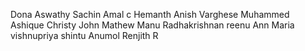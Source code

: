 ﻿Dona
Aswathy
Sachin 
Amal c
Hemanth
Anish Varghese
Muhammed Ashique
Christy John Mathew
Manu Radhakrishnan
reenu
Ann Maria
vishnupriya
shintu
Anumol
Renjith R